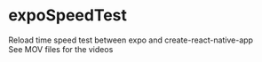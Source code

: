 # expoSpeedTest
Reload time speed test between expo and create-react-native-app  
See MOV files for the videos
